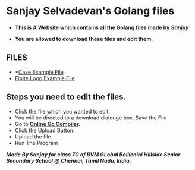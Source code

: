 # Sanjay Selvadevan's Golang files
- **This is A Website which contains all the Golang files made by** ***Sanjay***

- **You are allowed to download these files and edit them.**

## FILES

- *[Case Example File](/case_EX_file.go)
- [Finite Loop Example File](/finite_loop_EX_file.go)

## Steps you need to edit the files.
- Click the file which you wanted to edit.
- You will be directed to a download dialouge box. Save the File
- Go to **[Online Go Compiler](https://www.onlinegdb.com/online_go_compiler#).**
- Click the Upload Button.
- Upload the file
- Run The Program

***Made By Sanjay for class 7C of BVM GLobal Bollienini Hillside Senior Secondary School***
***@ Chennai, Tamil Nadu, India.***
